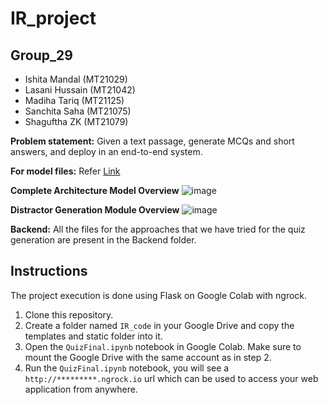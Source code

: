# IR_project

## Group_29

+ Ishita Mandal (MT21029)
+ Lasani Hussain (MT21042)
+ Madiha Tariq (MT21125)
+ Sanchita Saha (MT21075)
+ Shaguftha ZK (MT21079)

**Problem statement:** Given a text passage, generate MCQs and short answers, and deploy in an end-to-end system.

**For model files:** Refer [Link](https://drive.google.com/drive/folders/1-kLtMFs_7k_N-sMhNvegECL9vEkv24XV?usp=sharing)

**Complete Architecture Model Overview**
![image](https://user-images.githubusercontent.com/89360256/165896749-cf5c58c1-6d0f-4a64-a7a6-357527d4b1a9.png)

**Distractor Generation Module Overview**
![image](https://user-images.githubusercontent.com/89360256/165896827-ee3bf7e6-60a7-47cb-a7f8-d82075984bf4.png)

**Backend:** All the files for the approaches that we have tried for the quiz generation are present in the Backend folder.


## Instructions

The project execution is done using Flask on Google Colab with ngrock. 

1. Clone this repository.
2. Create a folder named `IR_code` in your Google Drive and copy the templates and static folder into it.
3. Open the `QuizFinal.ipynb` notebook in Google Colab. Make sure to mount the Google Drive with the same account as in step 2.
4. Run the `QuizFinal.ipynb` notebook, you will see a `http://*********.ngrock.io` url which can be used to access your web application from anywhere.
